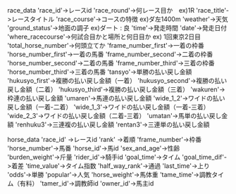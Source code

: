 race_data
'race_id'->レースid
'race_round'->何レース目か　ex)1R
'race_title'->レースタイトル
'race_course'->コースの特徴 ex)ダ左1400m
'weather'->天気
'ground_status'->地面の調子 ex)ダート : 良
'time'->発走時間
'date'->発走日付
'where_racecourse'->何試合目かと場所と何日目か ex) 1回東京2日目
'total_horse_number'->何頭立てか
'frame_number_first'->一着の枠番
'horse_number_first'->一着の馬番
'frame_number_second'->二着の枠番
'horse_number_second'->二着の馬番
'frame_number_third'->三着の枠番
'horse_number_third'->三着の馬番
'tansyo'->単勝の払い戻し金額
'hukusyo_first'->複勝の払い戻し金額（一着）
'hukusyo_second'->複勝の払い戻し金額（二着）
'hukusyo_third'->複勝の払い戻し金額（三着）
'wakuren'->枠連の払い戻し金額
'umaren'->馬連の払い戻し金額
'wide_1_2'->ワイドの払い戻し金額（一着-二着）
'wide_1_3'->ワイドの払い戻し金額（一着-三着）
'wide_2_3'->ワイドの払い戻し金額（二着-三着）
'umatan'->馬単の払い戻し金額
'renhuku3'->三連複の払い戻し金額
'rentan3'->三連単の払い戻し金額



horse_data
'race_id' ->レースid
'rank' ->着順
'frame_number'->枠番
'horse_number'->馬番
'horse_id'->馬id
'sex_and_age'->性齢
'burden_weight'->斤量
'rider_id'->騎手id
'goal_time'->タイム
'goal_time_dif'->着差
'time_value'->タイム指数
'half_way_rank'->通過
'last_time'->上り
'odds'->単勝
'popular'->人気
'horse_weight'->馬体重
'tame_time'->調教タイム（有料）
'tamer_id'->調教師id
'owner_id'->馬主id
